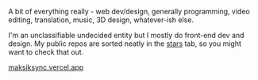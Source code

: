 A bit of everything really - web dev/design, generally programming, video editing, translation, music, 3D design, whatever-ish else.

I'm an unclassifiable undecided entity but I mostly do front-end dev and design. My public repos are sorted neatly in the [stars](https://github.com/maksiksq?tab=stars) tab, so you might want to check that out.

[maksiksync.vercel.app](https://maksiksync.vercel.app/)
